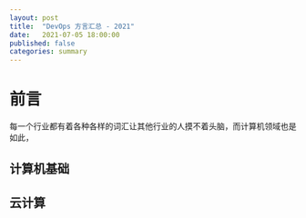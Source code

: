 ```yaml
---
layout: post
title:  "DevOps 方言汇总 - 2021"
date:   2021-07-05 18:00:00
published: false
categories: summary
---
```


# 前言

每一个行业都有着各种各样的词汇让其他行业的人摸不着头脑，而计算机领域也是如此，

## 计算机基础



## 云计算

